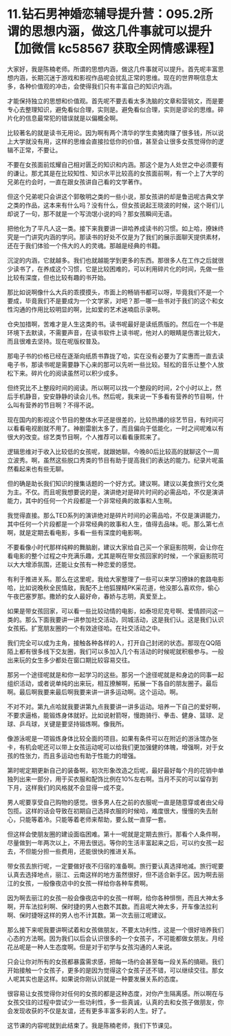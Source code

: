 # 11.钻石男神婚恋辅导提升营：095.2所谓的思想内涵，做这几件事就可以提升【加微信 kc58567 获取全网情感课程】

大家好，我是陈楠老师。所谓的思想内涵，做这几件事就可以提升。首先呢丰富思想内涵，长期沉迷于游戏和影视作品呢会扰乱正常的思维。现在的世界啊信息太多，各种价值观的冲击，会使得我们只有丰富自己的知识内涵。

才能保持独立的思想和价值观。首先呢不要去看太多洗脑的文章和营销文，而是要专心去整理知识，避免看似合理，实则是。避免看似合理，实则是谬论的思维。碎片化的信息最常犯的错误就是以偏概全啊。

比较著名的就是读书无用论。因为啊有两个清华的学生卖猪肉赚了很多钱，所以说上大学就没有用，这样的思维会直接拉低你的价值，甚至会让很多女孩觉得你的逻辑不正常，不要让。

不要在女孩面前炫耀自己相对匮乏的知识和内涵。那这个是为人处世之中必须要有的谦让。那尤其是在比较知性、知识水平比较高的女孩面前啊，有一个上了大学的兄弟在约会时，一直在跟女孩讲自己看的文学著作。

但这个兄弟呢只会讲这个郭敬明之类的一些小说，那女孩讲的却是鲁迅呢古典文学之类的作品，这本来有什么吗？没有什么，但女孩说起王晓波的时候，这个哥们儿却说了一句，那不就是一个写流氓小说的吗？那女孩瞬间无语。

把他化为了平凡人这一类。接下来我要讲一讲哈养成读书的习惯。如上哈，撩妹终究是一门讲究内涵的学问。那读书的好处不仅是为了我们的展示面聊天提供素材，还在于我们体验一个伟大的人的灵魂。那越是经典的书籍。

沉淀的内涵，它就越多。我们也就越能学到更多的东西。那很多人在工作之后就很少读书了，在养成这个习惯，它是比较困难的，可以利用碎片化的时间，先做一些比较有深度，但也比较有趣的书开始。

那比如说啊像什么大兵的乖摸摸头，市面上的畅销书都可以呀，毕竟我们不是一个要成，毕竟我们不是要成为一个文学家，对吧？那一哪一些书对于我们的这个和女性沟通的作用比较明显的啊，比如爱的艺术迷喃启示录啊。

仓央加措啊，苦难才是人生这类的书。读书呢最好是读纸质版的。然后在一个书是环境下去默读，不需要声音，在读书软件上读书呢，他对人的眼睛是伤害比较大，而且很难去坚持。现在呢版权普及。

那电子书的价格已经在逐渐向纸质书靠拢了哈，实在没有必要为了实惠而一直去读电子书，那读书呢是需要静下心来的那可以先听一些比较。轻松的音乐让整个人放松下来。碎片化的阅读虽然可以积少成多。

但终究比不上整段时间的阅读。所以啊可以找一个整段的时间，2个小时以上，然后手机静音，安安静静的读会儿书。然后呢，我来说一下多看有营养的节目啊，什么叫有营养的节目啊？不得不说。

现在国内的影视这个节目的整体水平还是很差的，比较热播的综艺节目，有时间可以看看电视剧就不用了。神剧雷剧太多了，而且偏向于低能化，一时之间呢难以有很大的改变。综艺类节目啊，个人推荐可以看看康熙来了。

逻辑思维对于收入比较低的女孩呢，就跟她聊。今晚80后比较高的就聊这个一周立波秀。啊，虽然这些脱口秀类的节目有助于提高我们的表达的能力。纪录片呢虽然看起来也有些无聊。

但的确是助长我们知识的搜集话题的一个好方式。建议啊。建议以美食旅行文化类为主。不仅。而且呢我想要说的是，演讲绝对是碎片时间的必需品哈，不仅是演讲能力，其中的任何一个片段都是一个非常经典的故事和人生啊。

我觉得直接。那么TED系列的演讲绝对是碎片时间的必需品哈，不仅是演讲能力，其中任何一个片段都是一个非常经典的故事和人生，值得去品味。呃。那么第七点啊，就是定期去看电影，多看一些有深度的电影啊。

不要看像小时代那样纯粹的舞脑剧，建议大家给自己买一个家庭影院啊，会让你在看电影的整个过程之中充满乐趣，尤其是啊在带女孩回家的时候，一个家庭影院可以大大增添氛围，还能让女孩有一种恋爱的感觉。

有利于推进关系。那么在这里呢，我给大家整理了一些可以来学习撩妹的套路电影哈，比如说晚秋全民情敌，我配不上他狐狸精PK采花道，他没那么喜欢你，偷心午夜巴塞罗那。撒娇的女人最好命，春娇与志明，真爱至上。

如果是带女孩回家，可以看一些比较动情的电影，如泰坦尼克号啊、爱情顾问这一类的。那么下面我要讲一讲参加社交活动，同城活动，这是我们认。这是我们认识女孩拓。扩宽朋友圈的一个有效途径哈。在社交活动之中。

我们完全可以成为主角，接触各种各样的人，打开自己封闭的状态。那现在QQ陌陌上都有很多线下交友圈，我们可以多加入几个有活动的时候呢就积极参与。一般出来玩的女生多少都处在窗口期比较容易交往。

那另一个途径呢就是和你一起学习的这些。那另一个途径呢就是和身边的同事一起组织活动，或者说单纯的出来玩，相互撩解啊，拓展一下各自的朋友圈子。最后啊。最后啊我要来最后啊我要来讲一讲多运动啊。这个运动。啊。

不对不对。第九点哈就我要讲第九点我要讲一讲多运动。培养一下自己的爱好啊，不要求逼格，能锻炼身体就好。比如说射箭呀，慢跑骑行、拳击、健身、篮球、足球、乒乓球，关键是要坚持锻炼啊。像我所。

像游泳呢是一项锻炼身体比较全面的项目。如果有条件可以在附近的游泳馆办张卡，有机会呢还可以带上女孩运动呢可以给我们更加强健的体魄，增强啊，对于女孩的性张力，而且多运动也有助于性能力的增强。

第时呢定期更新自己的装备啊，初次形象改造之后呢，最好最好每个月的花销中单独列出来一部分，用于买衣服和配饰比例在10%左右啊。当月不买的可以留存到下月，这样我们的风格就不会显得一成不变。

男人呢要享受自己购物的感觉。很多男人在之前的衣服呢一直是随意穿或者由父母包揽。这样的话会导致在初期自己选择衣服的时候哈，难度很大，慢慢的失去耐心，只能等着冷。只能等着老师来帮助，要么就一直穿一套。

但这样会使朋友圈的建设面临困难。第十一呢就是定期去旅行。那看个人条件啊，尽量做到一年两次以上，不用去很远。等你的生活丰富起来之后，可以约女孩一起去，不但能分担一些费用，还能很快的推进关系。

带女孩去旅行呢，一定要做好夜不归宿的准备啊。旅行要认真选择地减。旅行呢要认真去选择地点，丽江、云南这样的地方虽然很好，但不适合新手区。因为啊去丽江的女孩，一般像夜店中的女孩一样给你各种车费啊。

因为啊去丽江的女孩一般会像夜店中的女孩一样啊，给你各种悱恻，而且大神太多啊，开车法拉利啊、保时捷的男人也数不其数。而且呢大神太多，开车像法拉利啊、保时捷呀这样的男人也不计其数。第一次去丽江呢建议。

那么接下来呢我要讲啊试着和女孩做朋友，不要太功利性，这是一个很好培养我们心态的方法啊。因为我们以后会认识很多的一个女孩子，不可能都做女朋友。月经花丛呢是一种人生态度啊。但是对于初学与女孩沟通的人来说。

只会让你对所有的女孩都暴露需求感，把每一场约会甚至每一段关系的搞砸。我们开始接触一个女孩子，更多的是因为觉得这个女孩子还不错，可以继续交往。那女人呢其实也是这样。如果说你刚认识就是一种要发展关系的态度。

很容易让女孩觉得你对任何的女孩的都是这种态度，对你产生隔离感。所以啊在与女孩交往的过程中尝试少一些功利性，多一些真诚，认真的去和女孩子做朋友，你会发现收获的不仅是友谊，还有更多丰富多彩的人生。好了。

这节课的内容呢就到此结束了。我是陈楠老师，我们下节课见。